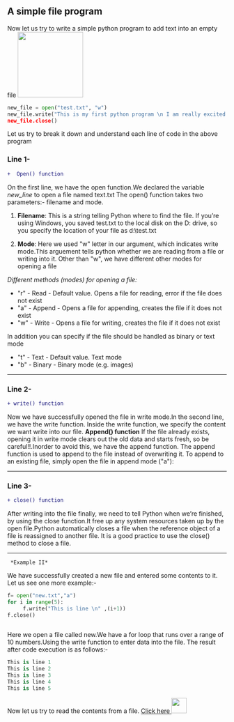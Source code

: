 ## A simple file program  

Now let us try to write a simple python program to add text into an empty file
<img src="http://eras4solutions.com/wp-content/uploads/2018/03/612948-BOS0148.gif"  width="150" height="150" />
```python
new_file = open("test.txt", "w") 
new_file.write("This is my first python program \n I am really excited about it!!)
new_file.close()
```

Let us try to break it down and understand each line of code in the above program
### Line 1-
```diff
+  Open() function

```

On the first line, we have the open function.We declared the variable *new_line* to open a file named text.txt The open() function takes two parameters:- filename and mode.

1. **Filename**: This is a string telling Python where to find the file. If you’re using Windows, you saved test.txt to the local disk on the D: drive, so you specify the location of your file as d:\\test.txt

2. **Mode**: Here we used "w" letter in our argument, which indicates write mode.This arguement tells python whether we are reading from a file or writing into it. Other than "w", we have different other modes for opening a file

*Different methods (modes) for opening a file:*

* "r" - Read - Default value. Opens a file for reading, error if the file does not exist
* "a" - Append - Opens a file for appending, creates the file if it does not exist
* "w" - Write - Opens a file for writing, creates the file if it does not exist

In addition you can specify if the file should be handled as binary or text mode
* "t" - Text - Default value. Text mode
* "b" - Binary - Binary mode (e.g. images)
_____________________
### Line 2-
```diff
+ write() function

```

Now we have successfully opened the file in write mode.In the second line, we have the write function. Inside the write function, we specify the content we want write into our file.
**Append() function**
If the file already exists, opening it in write mode clears out the old data and starts fresh, so be careful!!.Inorder to avoid this, we have the append function. The append function is used to append to the file instead of overwriting it.
To append to an existing file, simply open the file in append mode ("a"):
______________________________
### Line 3-
```diff
+ close() function

```

After writing into the file finally, we need to tell Python when we’re finished, by using the close function.It free up any system
resources taken up by the open file.Python automatically closes a file when the reference object of a file is reassigned to another file. It is a good practice to use the close() method to close a file.

______________________________
     
     *Example II*


We have successfully created a new file and entered some contents to it. Let us see one more example:-
```python
f= open("new.txt","a")
for i in range(5):
     f.write("This is line \n" ,(i+1))
f.close()     
     
```
Here we open a file called new.We have a for loop that runs over a range of 10 numbers.Using the write function to enter data into the file. The result after code execution is as follows:-
```python
This is line 1
This is line 2
This is line 3
This is line 4
This is line 5     
```


Now let us try to read the contents from a file.
[                          Click here <img src="https://media.giphy.com/media/11tzAbXuJ0O4h2/giphy.gif"  width="35" height="35" />](https://github.com/annu12340/Py_Primer/blob/master/Learn%20to%20handle%20your%20files/Reading_from_file.md)

